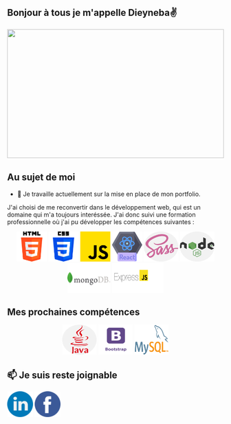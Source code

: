 ## Bonjour à tous je m'appelle Dieyneba✌️


<img src="https://user-images.githubusercontent.com/94062526/216990094-bca769b2-3dd1-45b1-acdf-c62939ddc522.jpg" width="100%" height="300px" objectif-fit="cover" />


## Au sujet de moi 

- 🔭 Je travaille actuellement sur la mise en place de mon portfolio.

<p>J'ai choisi de me reconvertir dans le développement web, qui est un domaine qui m'a toujours interéssée. J'ai donc suivi une formation  professionnelle où j'ai pu développer les compétences suivantes :<p/>



<p align="center">
<img src="https://github.com/dieynebafofana/dieynebafofana/blob/main/html-5%20(1).png" width="70px" height="70px" border-radius="25px"/>  <img src="https://github.com/dieynebafofana/dieynebafofana/blob/main/css-3.png" width="70px" height="70px" />  <img src="https://github.com/dieynebafofana/dieynebafofana/blob/main/js.png" width="70px" height="70px" /> 
  <img src="https://github.com/dieynebafofana/dieynebafofana/blob/main/react%20(1).png" width="70px" height="70px" />  <img src="https://github.com/dieynebafofana/dieynebafofana/blob/main/sass.png" width="80px" height="70px" objectif-fit="cover"/>  <img src="https://github.com/dieynebafofana/dieynebafofana/blob/main/nodejs.png"  width="80px" height="70px" objectif-fit="cover"/>  <img src="https://github.com/dieynebafofana/dieynebafofana/blob/main/MongoDB-Logo.png"  width="100px" height="70px" objectif-fit="cover"/>
 <img src="https://github.com/dieynebafofana/dieynebafofana/blob/main/express-logo-397x180.png" width="120px" height="70px" />
<p/>


## Mes prochaines compétences 
<p align="center">
<img src="https://github.com/dieynebafofana/dieynebafofana/blob/main/java.png" width="80px" height="70px" />  <img src="https://github.com/dieynebafofana/dieynebafofana/blob/main/bootstrapIcon.png" width="80px" height="70px" /> <img src="https://github.com/dieynebafofana/dieynebafofana/blob/main/logo-mysql.png" width="80px" height="70px" />
<p/>




## 📫 Je suis reste joignable
<img src="https://github.com/dieynebafofana/dieynebafofana/blob/main/linkedin.png" width="60px" height="60px" /> <img src="https://github.com/dieynebafofana/dieynebafofana/blob/main/facebook.png" width="60px" height="60px" />

